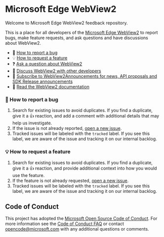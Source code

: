 # Microsoft Edge WebView2

Welcome to Microsoft Edge WebView2 feedback repository.

This is a place for all developers of the [Microsoft Edge WebView2](https://aka.ms/webview) to report bugs, make feature requests, and ask questions and have discussions about WebView2.

- 🐞 [How to report a bug](#🐞-how-to-report-a-bug)
- 💡 [How to request a feature](#💡-how-to-request-a-feature)
- ❓ [Ask a question about WebView2](https://github.com/MicrosoftEdge/WebView2Feedback/discussions/new?category=q-a)
- 💬 [Discuss WebView2 with other developers](https://github.com/MicrosoftEdge/WebView2Feedback/discussions)
- 📣 [Subscribe to WebView2Announcements for news, API proposals and SDK Release announcements](https://github.com/MicrosoftEdge/WebView2Announcements)
- 📖 [Read the WebView2 documentation](https://aka.ms/webview)


### 🐞 How to report a bug

1. Search for existing issues to avoid duplicates. If you find a duplicate, give it a 👍 reaction, and add a comment with additional details that may help us investigate.
1. If the issue is not already reported, [open a new issue](https://github.com/MicrosoftEdge/WebView2Feedback/issues/new/choose).
1. Tracked issues will be labeled with the `tracked` label. If you see this label, we are aware of the issue and tracking it on our internal backlog.

### 💡 How to request a feature

1. Search for existing issues to avoid duplicates. If you find a duplicate, give it a 👍 reaction, and provide additional context into how you would use the feature.
1. If the feature is not already requested, [open a new issue](https://github.com/MicrosoftEdge/WebView2Feedback/issues/new/choose).
1. Tracked issues will be labeled with the `tracked` label. If you see this label, we are aware of the issue and tracking it on our internal backlog.

## Code of Conduct
This project has adopted the [Microsoft Open Source Code of Conduct](https://opensource.microsoft.com/codeofconduct/). For more information see the [Code of Conduct FAQ](https://opensource.microsoft.com/codeofconduct/faq/) or contact [opencode@microsoft.com](mailto:opencode@microsoft.com) with any additional questions or comments.
